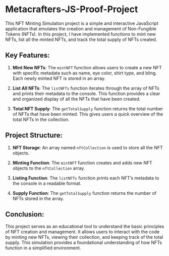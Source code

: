 # Metacrafters-JS-Proof-Project

This NFT Minting Simulation project is a simple and interactive JavaScript application that emulates the creation and management of Non-Fungible Tokens (NFTs). In this project, I have implemented functions to mint new NFTs, list all the minted NFTs, and track the total supply of NFTs created.

## Key Features:

1. **Mint New NFTs**: The `mintNFT` function allows users to create a new NFT with specific metadata such as name, eye color, shirt type, and bling. Each newly minted NFT is stored in an array.

2. **List All NFTs**: The `listNFTs` function iterates through the array of NFTs and prints their metadata to the console. This function provides a clear and organized display of all the NFTs that have been created.

3. **Total NFT Supply**: The `getTotalSupply` function returns the total number of NFTs that have been minted. This gives users a quick overview of the total NFTs in the collection.

## Project Structure:

1. **NFT Storage**: An array named `nftCollection` is used to store all the NFT objects.

2. **Minting Function**: The `mintNFT` function creates and adds new NFT objects to the `nftCollection` array.

3. **Listing Function**: The `listNFTs` function prints each NFT’s metadata to the console in a readable format.

4. **Supply Function**: The `getTotalSupply` function returns the number of NFTs stored in the array.

## Conclusion:

This project serves as an educational tool to understand the basic principles of NFT creation and management. It allows users to interact with the code by minting new NFTs, viewing their collection, and keeping track of the total supply. This simulation provides a foundational understanding of how NFTs function in a simplified environment.

